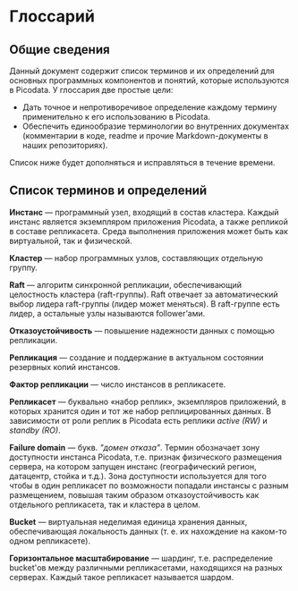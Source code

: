 # Глоссарий
## Общие сведения
Данный документ содержит список терминов и их определений для основных программных компонентов и понятий, которые используются в Picodata. У глоссария две простые цели:

- Дать точное и непротиворечивое определение каждому термину применительно к его использованию в Picodata.
- Обеспечить единообразие терминологии во внутренних документах (комментарии в коде, readme и прочие Markdown-документы в наших репозиториях).

Список ниже будет дополняться и исправляться в течение времени.

## Список терминов и определений
**Инстанс** — программный узел, входящий в состав кластера. Каждый инстанс является экземпляром приложения Picodata, а также репликой в составе репликасета. Среда выполнения приложения может быть как виртуальной, так и физической.

**Кластер** — набор программных узлов, составляющих отдельную группу.

**Raft** — алгоритм синхронной репликации, обеспечивающий целостность кластера (raft-группы). Raft отвечает за автоматический выбор лидера raft-группы (лидер может меняться). В raft-группе есть лидер, а остальные узлы называются follower’ами.

**Отказоустойчивость** — повышение надежности данных с помощью репликации.

**Репликация** — создание и поддержание в актуальном состоянии резервных копий инстансов.

**Фактор репликации** — число инстансов в репликасете.

**Репликасет** — буквально «набор реплик», экземпляров приложений, в которых хранится один и тот же набор реплицированных данных. В зависимости от роли реплик в Picodata есть реплики _active (RW)_ и _standby (RO)_. 

**Failure domain** — букв. _"домен отказа"_. Термин обозначает зону доступности инстанса Picodata, т.е. признак физического размещения сервера, на котором запущен инстанс (географический регион, датацентр, стойка и т.д.). Зона доступности используется для того чтобы в один репликасет по возможности попадали инстансы с разным размещением, повышая таким образом отказоустойчивость как отдельного репликасета, так и кластера в целом.

**Bucket** — виртуальная неделимая единица хранения данных, обеспечивающая локальность данных (т. е. их нахождение на каком-то одном репликасете).

**Горизонтальное масштабирование** — шардинг, т.е. распределение bucket'ов между различными репликасетами, находящихся на разных серверах. Каждый такое репликасет называется шардом.


